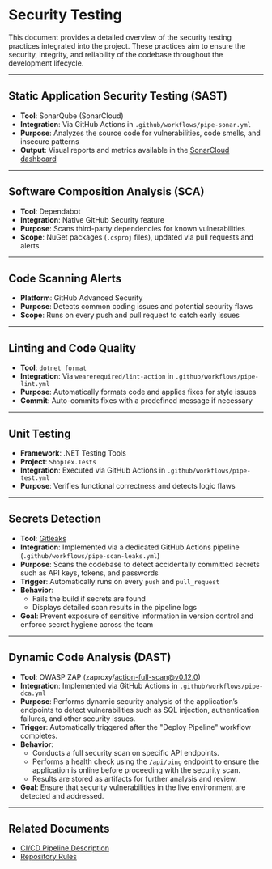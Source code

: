 ﻿# Security Testing

This document provides a detailed overview of the security testing practices integrated into the project. These practices aim to ensure the security, integrity, and reliability of the codebase throughout the development lifecycle.

---

## Static Application Security Testing (SAST)

- **Tool**: SonarQube (SonarCloud)
- **Integration**: Via GitHub Actions in `.github/workflows/pipe-sonar.yml`
- **Purpose**: Analyzes the source code for vulnerabilities, code smells, and insecure patterns
- **Output**: Visual reports and metrics available in the [SonarCloud dashboard](https://sonarcloud.io)

---

## Software Composition Analysis (SCA)

- **Tool**: Dependabot
- **Integration**: Native GitHub Security feature
- **Purpose**: Scans third-party dependencies for known vulnerabilities
- **Scope**: NuGet packages (`.csproj` files), updated via pull requests and alerts

---

## Code Scanning Alerts

- **Platform**: GitHub Advanced Security
- **Purpose**: Detects common coding issues and potential security flaws
- **Scope**: Runs on every push and pull request to catch early issues

---

## Linting and Code Quality

- **Tool**: `dotnet format`
- **Integration**: Via `wearerequired/lint-action` in `.github/workflows/pipe-lint.yml`
- **Purpose**: Automatically formats code and applies fixes for style issues
- **Commit**: Auto-commits fixes with a predefined message if necessary

---

## Unit Testing

- **Framework**: .NET Testing Tools
- **Project**: `ShopTex.Tests`
- **Integration**: Executed via GitHub Actions in `.github/workflows/pipe-test.yml`
- **Purpose**: Verifies functional correctness and detects logic flaws

---

## Secrets Detection

- **Tool**: [Gitleaks](https://github.com/gitleaks/gitleaks)
- **Integration**: Implemented via a dedicated GitHub Actions pipeline (`.github/workflows/pipe-scan-leaks.yml`)
- **Purpose**: Scans the codebase to detect accidentally committed secrets such as API keys, tokens, and passwords
- **Trigger**: Automatically runs on every `push` and `pull_request`
- **Behavior**:
  - Fails the build if secrets are found
  - Displays detailed scan results in the pipeline logs
- **Goal**: Prevent exposure of sensitive information in version control and enforce secret hygiene across the team


---

## Dynamic Code Analysis (DAST)
- **Tool**: OWASP ZAP (zaproxy/action-full-scan@v0.12.0)
- **Integration**: Implemented via GitHub Actions in `.github/workflows/pipe-dca.yml`
- **Purpose**: Performs dynamic security analysis of the application’s endpoints to detect vulnerabilities such as SQL injection, authentication failures, and other security issues.
- **Trigger**: Automatically triggered after the "Deploy Pipeline" workflow completes.
- **Behavior**:
  - Conducts a full security scan on specific API endpoints.
  - Performs a health check using the `/api/ping` endpoint to ensure the application is online before proceeding with the security scan.
  - Results are stored as artifacts for further analysis and review.
- **Goal**: Ensure that security vulnerabilities in the live environment are detected and addressed.

---

## Related Documents

- [CI/CD Pipeline Description](Pipelines_description.md)
- [Repository Rules](Repository_rules.md)
